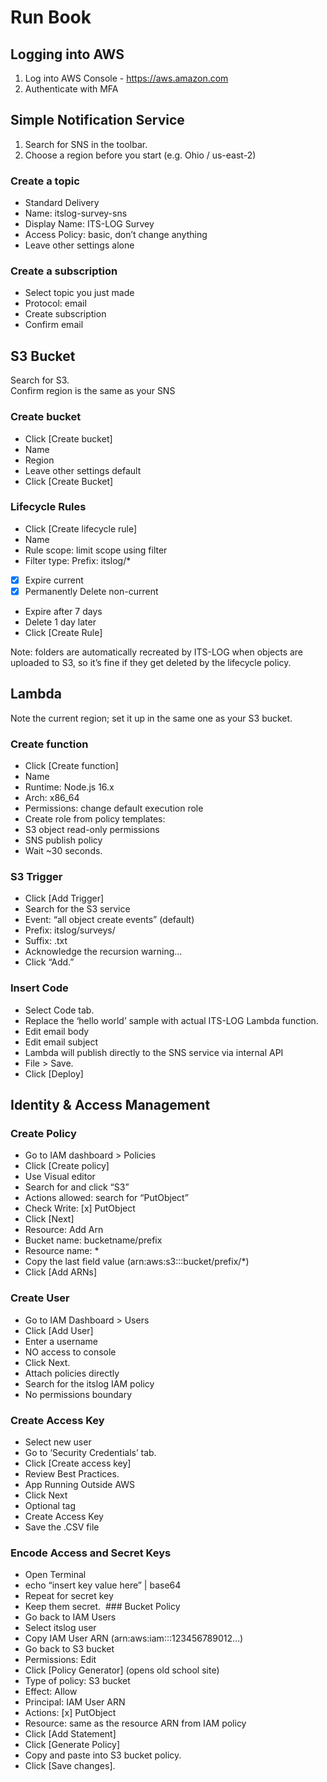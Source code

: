 # Run Book

## Logging into AWS
1. Log into AWS Console - https://aws.amazon.com
2. Authenticate with MFA 

## Simple Notification Service
1. Search for SNS in the toolbar.
2. Choose a region before you start (e.g. Ohio / us-east-2)

### Create a topic
- Standard Delivery
- Name: itslog-survey-sns
- Display Name: ITS-LOG Survey
- Access Policy: basic, don’t change anything
- Leave other settings alone

### Create a subscription
- Select topic you just made
- Protocol: email
- Create subscription
- Confirm email

## S3 Bucket
Search for S3.  
Confirm region is the same as your SNS

### Create bucket
- Click [Create bucket]
- Name
- Region
- Leave other settings default
- Click [Create Bucket]

### Lifecycle Rules
- Click [Create lifecycle rule]
- Name
- Rule scope: limit scope using filter
- Filter type: Prefix: itslog/*
- [x] Expire current
- [x] Permanently Delete non-current
- Expire after 7 days
- Delete 1 day later
- Click [Create Rule]

Note: folders are automatically recreated by ITS-LOG when objects are uploaded to S3, so it’s fine if they get deleted by the lifecycle policy.

## Lambda
Note the current region; set it up in the same one as your S3 bucket.

### Create function
- Click [Create function]
- Name
- Runtime: Node.js 16.x
- Arch: x86_64
- Permissions: change default execution role
- Create role from policy templates:
- S3 object read-only permissions
- SNS publish policy
- Wait ~30 seconds.

### S3 Trigger
- Click [Add Trigger]
- Search for the S3 service
- Event: “all object create events” (default)
- Prefix: itslog/surveys/
- Suffix: .txt
- Acknowledge the recursion warning…
- Click “Add.”

### Insert Code
- Select Code tab.
- Replace the ‘hello world’ sample with actual ITS-LOG Lambda function.
- Edit email body
- Edit email subject
- Lambda will publish directly to the SNS service via internal API
- File > Save.
- Click [Deploy]

## Identity & Access Management

### Create Policy
- Go to IAM dashboard > Policies
- Click [Create policy]
- Use Visual editor
- Search for and click “S3”
- Actions allowed: search for “PutObject”
- Check Write: [x] PutObject
- Click [Next]
- Resource: Add Arn
- Bucket name: bucketname/prefix
- Resource name: *
- Copy the last field value (arn:aws:s3:::bucket/prefix/*)
- Click [Add ARNs]

### Create User
- Go to IAM Dashboard > Users
- Click [Add User]
- Enter a username
- NO access to console
- Click Next.
- Attach policies directly
- Search for the itslog IAM policy
- No permissions boundary

### Create Access Key
- Select new user
- Go to ‘Security Credentials’ tab.
- Click [Create access key]
- Review Best Practices.
- App Running Outside AWS
- Click Next
- Optional tag
- Create Access Key
- Save the .CSV file

### Encode Access and Secret Keys
- Open Terminal
- echo “insert key value here” | base64
- Repeat for secret key
- Keep them secret.
 ### Bucket Policy
- Go back to IAM Users
- Select itslog user
- Copy IAM User ARN (arn:aws:iam:::123456789012…)
- Go back to S3 bucket
- Permissions: Edit
- Click [Policy Generator] (opens old school site)
- Type of policy: S3 bucket
- Effect: Allow
- Principal: IAM User ARN
- Actions: [x] PutObject
- Resource: same as the resource ARN from IAM policy
- Click [Add Statement]
- Click [Generate Policy]
- Copy and paste into S3 bucket policy.
- Click [Save changes].


